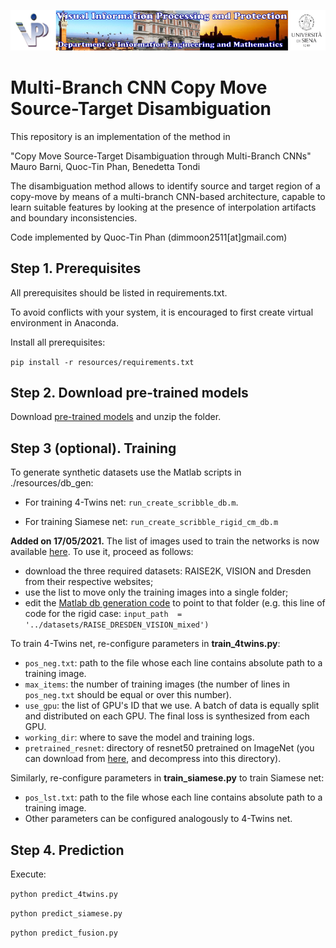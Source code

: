 ![Image](./resources/vippdiism.png)

# Multi-Branch CNN Copy Move Source-Target Disambiguation

This repository is an implementation of the method in 

"Copy Move Source-Target Disambiguation through Multi-Branch CNNs" 
Mauro Barni, Quoc-Tin Phan, Benedetta Tondi

The disambiguation method allows to identify source and target region of a copy-move by means of a multi-branch 
CNN-based architecture, capable to learn suitable features by looking at the presence of interpolation  artifacts 
and boundary inconsistencies.

Code implemented by Quoc-Tin Phan (dimmoon2511[at]gmail.com)


## Step 1. Prerequisites

All prerequisites should be listed in requirements.txt.

To avoid conflicts with your system, it is encouraged to first create virtual environment in Anaconda.

Install all prerequisites:

```pip install -r resources/requirements.txt```

## Step 2. Download pre-trained models

Download [pre-trained models](https://drive.google.com/file/d/1LS2Z8bLnL_non7Ibcl9QWd1zBGl_PAD6)
and unzip the folder.

## Step 3 (optional). Training

To generate synthetic datasets use the Matlab scripts in ./resources/db_gen:

* For training 4-Twins net: ```run_create_scribble_db.m```.

* For training Siamese net: ```run_create_scribble_rigid_cm_db.m```

**Added on 17/05/2021.** The list of images used to train the networks is now available [here](https://github.com/andreacos/MultiBranch_CNNCopyMove_Disambiguation/blob/master/resources/db_gen/TRAINING_SET.txt). To use it, proceed as follows:  
* download the three required datasets: RAISE2K, VISION and Dresden from their respective websites; 
* use the list to move only the training images into a single folder; 
* edit the [Matlab db generation code](https://github.com/andreacos/MultiBranch_CNNCopyMove_Disambiguation/blob/master/resources/db_gen/run_create_scribble_rigid_cm_db.m) to point to that folder (e.g. this line of code for the rigid case: `input_path  = '../datasets/RAISE_DRESDEN_VISION_mixed')`


To train 4-Twins net, re-configure parameters in **train\_4twins.py**:

* ```pos_neg.txt```: path to the file whose each line contains absolute path to a training image.
* ```max_items```: the number of training images (the number of lines in ```pos_neg.txt``` should be equal or over this number).
* ```use_gpu```: the list of GPU's ID that we use. A batch of data is equally split and distributed on each GPU. The final loss is synthesized from each GPU.
* ```working_dir```: where to save the model and training logs.
* ```pretrained_resnet```: directory of resnet50 pretrained on ImageNet (you can download from [here](http://download.tensorflow.org/models/resnet_v2_50_2017_04_14.tar.gz), and decompress into this directory).


Similarly, re-configure parameters in **train\_siamese.py** to train Siamese net:

* ```pos_lst.txt```: path to the file whose each line contains absolute path to a training image. 
* Other parameters can be configured analogously to 4-Twins net.

## Step 4. Prediction

Execute:

```python predict_4twins.py```

```python predict_siamese.py```

```python predict_fusion.py```
